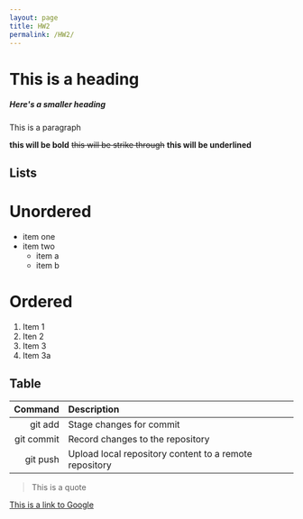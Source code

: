 ```yaml
---
layout: page
title: HW2
permalink: /HW2/
---
```


# This is a heading

##### Here's a smaller heading

This is a paragraph

**this will be bold** ~~this will be strike through~~ **this will be underlined**

## Lists

# Unordered
* item one
* item two
  * item a
  * item b

# Ordered
1. Item 1
1. Iten 2
1. Item 3
1. Item 3a

## Table

| Command | Description |
| ----: | :---- |
| git add | Stage changes for commit |
| git commit | Record changes to the repository |
| git push | Upload local repository content to a remote repository |

> This is a quote

[This is a link to Google](google.com)
